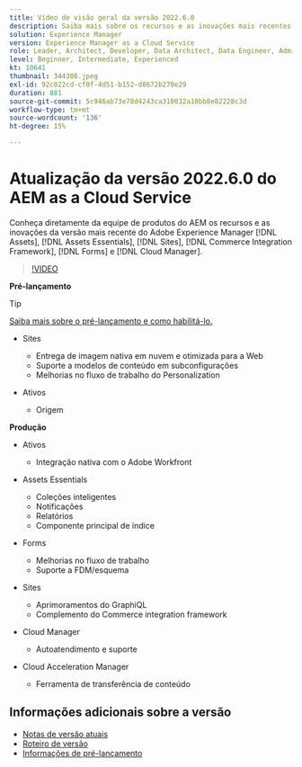 ```yaml
---
title: Vídeo de visão geral da versão 2022.6.0
description: Saiba mais sobre os recursos e as inovações mais recentes da versão 2022-6-0 para o Adobe Experience Manager [!DNL Assets Essentials], [!DNL Sites], [!DNL Screens], [!DNL Forms] e [!DNL Cloud Foundation].
solution: Experience Manager
version: Experience Manager as a Cloud Service
role: Leader, Architect, Developer, Data Architect, Data Engineer, Admin, User
level: Beginner, Intermediate, Experienced
kt: 10641
thumbnail: 344308.jpeg
exl-id: 92c022cd-cf0f-4d51-b152-d8672b270e29
duration: 881
source-git-commit: 5c946ab73e78d4243ca310032a10bb8e82228c3d
workflow-type: tm+mt
source-wordcount: '136'
ht-degree: 15%

---
```


# Atualização da versão 2022.6.0 do AEM as a Cloud Service

Conheça diretamente da equipe de produtos do AEM os recursos e as inovações da versão mais recente do Adobe Experience Manager [!DNL Assets], [!DNL Assets Essentials], [!DNL Sites], [!DNL Commerce Integration Framework], [!DNL Forms] e [!DNL Cloud Manager].

>[!VIDEO](https://video.tv.adobe.com/v/344308/?quality=12&learn=on)

**Pré-lançamento**

>[!TIP]
>
>[Saiba mais sobre o pré-lançamento e como habilitá-lo.](https://experienceleague.adobe.com/docs/experience-manager-cloud-service/content/release-notes/prerelease.html)

* Sites
   * Entrega de imagem nativa em nuvem e otimizada para a Web
   * Suporte a modelos de conteúdo em subconfigurações
   * Melhorias no fluxo de trabalho do Personalization

* Ativos
   * Origem

**Produção**

* Ativos
   * Integração nativa com o Adobe Workfront

* Assets Essentials
   * Coleções inteligentes
   * Notificações
   * Relatórios
   * Componente principal de índice

* Forms
   * Melhorias no fluxo de trabalho
   * Suporte a FDM/esquema

* Sites
   * Aprimoramentos do GraphiQL
   * Complemento do Commerce integration framework

* Cloud Manager
   * Autoatendimento e suporte

* Cloud Acceleration Manager
   * Ferramenta de transferência de conteúdo

<!-- Have questions about the release?  Discuss the release in [Experience League Communities](https://adobe.ly/3NDPR8Y). -->

## Informações adicionais sobre a versão

* [Notas de versão atuais](https://experienceleague.adobe.com/docs/experience-manager-cloud-service/content/release-notes/home.html?lang=pt-BR)
* [Roteiro de versão](https://experienceleague.adobe.com/docs/experience-manager-release-information/aem-release-updates/update-releases-roadmap.html?lang=pt-BR)
* [Informações de pré-lançamento](https://experienceleague.adobe.com/docs/experience-manager-cloud-service/content/release-notes/prerelease.html)
